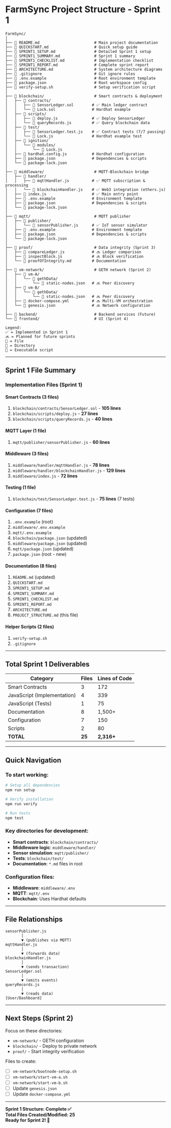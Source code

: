 # FarmSync Project Structure - Sprint 1

```
FarmSync/
│
├── 📄 README.md                        # Main project documentation
├── 📄 QUICKSTART.md                    # Quick setup guide
├── 📄 SPRINT1_SETUP.md                 # Detailed Sprint 1 setup
├── 📄 SPRINT1_SUMMARY.md               # Sprint 1 summary
├── 📄 SPRINT1_CHECKLIST.md             # Implementation checklist
├── 📄 SPRINT1_REPORT.md                # Complete sprint report
├── 📄 ARCHITECTURE.md                  # System architecture diagrams
├── 📄 .gitignore                       # Git ignore rules
├── 📄 .env.example                     # Root environment template
├── 📄 package.json                     # Root workspace config
├── 🔧 verify-setup.sh                  # Setup verification script
│
├── 📁 blockchain/                      # Smart contracts & deployment
│   ├── 📁 contracts/
│   │   ├── 📄 SensorLedger.sol        # ✅ Main ledger contract
│   │   └── 📄 Lock.sol                # Hardhat example
│   ├── 📁 scripts/
│   │   ├── 📄 deploy.js               # ✅ Deploy SensorLedger
│   │   └── 📄 queryRecords.js         # ✅ Query blockchain data
│   ├── 📁 test/
│   │   ├── 📄 SensorLedger.test.js    # ✅ Contract tests (7/7 passing)
│   │   └── 📄 Lock.js                 # Hardhat example test
│   ├── 📁 ignition/
│   │   └── 📁 modules/
│   │       └── 📄 Lock.js
│   ├── 📄 hardhat.config.js           # Hardhat configuration
│   ├── 📄 package.json                # Dependencies & scripts
│   └── 📄 package-lock.json
│
├── 📁 middleware/                      # MQTT-Blockchain bridge
│   ├── 📁 handler/
│   │   ├── 📄 mqttHandler.js          # ✅ MQTT subscription & processing
│   │   └── 📄 blockchainHandler.js    # ✅ Web3 integration (ethers.js)
│   ├── 📄 index.js                    # ✅ Main entry point
│   ├── 📄 .env.example                # Environment template
│   ├── 📄 package.json                # Dependencies & scripts
│   └── 📄 package-lock.json
│
├── 📁 mqtt/                            # MQTT publisher
│   ├── 📁 publisher/
│   │   └── 📄 sensorPublisher.js      # ✅ IoT sensor simulator
│   ├── 📄 .env.example                # Environment template
│   ├── 📄 package.json                # Dependencies & scripts
│   └── 📄 package-lock.json
│
├── 📁 proof/                           # Data integrity (Sprint 3)
│   ├── 📄 compareLedger.js            # 🔜 Ledger comparison
│   ├── 📄 inspectBlock.js             # 🔜 Block verification
│   └── 📄 proofOfIntegrity.md         # Documentation
│
├── 📁 vm-network/                      # GETH network (Sprint 2)
│   ├── 📁 vm-A/
│   │   └── 📁 gethData/
│   │       └── 📄 static-nodes.json   # 🔜 Peer discovery
│   ├── 📁 vm-B/
│   │   └── 📁 gethData/
│   │       └── 📄 static-nodes.json   # 🔜 Peer discovery
│   ├── 📄 docker-compose.yml          # 🔜 Multi-VM orchestration
│   └── 📄 genesis.json                # 🔜 Network configuration
│
├── 📁 backend/                         # Backend services (Future)
└── 📁 frontend/                        # UI (Sprint 4)

Legend:
✅ = Implemented in Sprint 1
🔜 = Planned for future sprints
📄 = File
📁 = Directory
🔧 = Executable script
```

---

## Sprint 1 File Summary

### Implementation Files (Sprint 1)

#### Smart Contracts (3 files)
1. `blockchain/contracts/SensorLedger.sol` - **105 lines**
2. `blockchain/scripts/deploy.js` - **27 lines**
3. `blockchain/scripts/queryRecords.js` - **40 lines**

#### MQTT Layer (1 file)
1. `mqtt/publisher/sensorPublisher.js` - **60 lines**

#### Middleware (3 files)
1. `middleware/handler/mqttHandler.js` - **78 lines**
2. `middleware/handler/blockchainHandler.js` - **129 lines**
3. `middleware/index.js` - **72 lines**

#### Testing (1 file)
1. `blockchain/test/SensorLedger.test.js` - **75 lines** (7 tests)

#### Configuration (7 files)
1. `.env.example` (root)
2. `middleware/.env.example`
3. `mqtt/.env.example`
4. `blockchain/package.json` (updated)
5. `middleware/package.json` (updated)
6. `mqtt/package.json` (updated)
7. `package.json` (root - new)

#### Documentation (8 files)
1. `README.md` (updated)
2. `QUICKSTART.md`
3. `SPRINT1_SETUP.md`
4. `SPRINT1_SUMMARY.md`
5. `SPRINT1_CHECKLIST.md`
6. `SPRINT1_REPORT.md`
7. `ARCHITECTURE.md`
8. `PROJECT_STRUCTURE.md` (this file)

#### Helper Scripts (2 files)
1. `verify-setup.sh`
2. `.gitignore`

---

## Total Sprint 1 Deliverables

| Category | Files | Lines of Code |
|----------|-------|---------------|
| Smart Contracts | 3 | 172 |
| JavaScript (Implementation) | 4 | 339 |
| JavaScript (Tests) | 1 | 75 |
| Documentation | 8 | 1,500+ |
| Configuration | 7 | 150 |
| Scripts | 2 | 80 |
| **TOTAL** | **25** | **2,316+** |

---

## Quick Navigation

### To start working:
```bash
# Setup all dependencies
npm run setup

# Verify installation
npm run verify

# Run tests
npm test
```

### Key directories for development:
- **Smart contracts**: `blockchain/contracts/`
- **Middleware logic**: `middleware/handler/`
- **Sensor simulation**: `mqtt/publisher/`
- **Tests**: `blockchain/test/`
- **Documentation**: `*.md` files in root

### Configuration files:
- **Middleware**: `middleware/.env`
- **MQTT**: `mqtt/.env`
- **Blockchain**: Uses Hardhat defaults

---

## File Relationships

```
sensorPublisher.js
       │
       ▼ (publishes via MQTT)
mqttHandler.js
       │
       ▼ (forwards data)
blockchainHandler.js
       │
       ▼ (sends transaction)
SensorLedger.sol
       │
       ▼ (emits events)
queryRecords.js
       │
       ▼ (reads data)
[User/Dashboard]
```

---

## Next Steps (Sprint 2)

Focus on these directories:
- `vm-network/` - GETH configuration
- `blockchain/` - Deploy to private network
- `proof/` - Start integrity verification

Files to create:
- [ ] `vm-network/bootnode-setup.sh`
- [ ] `vm-network/start-vm-a.sh`
- [ ] `vm-network/start-vm-b.sh`
- [ ] Update `genesis.json`
- [ ] Update `docker-compose.yml`

---

**Sprint 1 Structure: Complete ✅**  
**Total Files Created/Modified: 25**  
**Ready for Sprint 2! 🚀**

